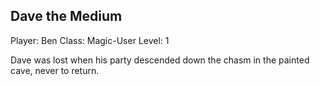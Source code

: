 
## Dave the Medium

Player: Ben
Class: Magic-User
Level: 1

Dave was lost when his party descended down the chasm in the painted cave,
never to return.

